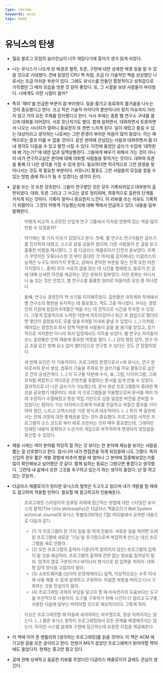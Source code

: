 ```yaml
---
type: review
keywords: unix
tags: book
---
```

# 유닉스의 탄생

- 월요 블로그 모임의 슬라린님이 너무 재밌다기에 흥미가 생겨 읽게 되었다.
- 나는 유닉스가 나오게 된 배경과 철학, 토론, 구현에 대한 상세한 배경 등을 알 수 있을 것으로 기대했다. 전에 읽었던 CPU 책 처럼, 조금 더 기술적인 책을 상상했던 나로서는 조금 아쉬운 부분이 있다. 그래도 유닉스를 만들던 열정적이고 성취감으로 가득했던 그 때의 모습을 엿본 것 같아 좋았다. 또, 그 시절을 보낸 사람들이 부러웠다. 나에게도 이런 시절이 올까?
- 특히 '재미'를 언급한 부분이 참 부러웠다. 일을 즐기고 동료와의 즐거움을 나누는 것이 중요했다고 한다. 크고 작은 기술적 아이디어 뿐만아니라 정치 이슈까지 가리지 않고 거의 모든 주제를 망라했다고 한다. 식사 후에는 종종 벨 연구소 구내를 걸으며 대화를 이어갔다. 서로 장난치기도 했다. 함께 일하면서, 대화하면서 토론하면서 나오는 시너지가 얼마나 중요한지 또 한번 느끼게 된다. 일이 재밌고 즐길 수 있는 대상이라고 생각하는 나로써는 그런 환경이 부러운 마음이 많이 들었다. 이는 재택으로는 결코 이룰 수 없을 것이다. 같은 분야에 관심있는 사람과 대화하면서 좀 더 내 생각도 다듬을 수 있고 발전 시킬 수 있다. 이전에 들었던 글쓰기 수업에 '대학원에 왜 가는가?'에 대한 답과 일맥상통한다. 그들에게 배우기 위해서 가는 것이 아니라 내가 연구하고싶은 분야에 대해 대화할 사람들을 찾아가는 것이다. 대화와 토론을 통해 더 나은 생각을 가질 수 있게 된다. 필요하다면 적극적으로 그런 환경을 찾아나서는 것도 꼭 필요한 부분이다. 커뮤니티 활동도 그런 사람들의 모임을 찾을 수 있는 방법 중에 하나가 될 수 있겠다는 생각이 든다.
- 글을 쓰는 것 또한 강조한다. 그들이 연구했던 것은 모두 기록되어있고 대부분이 출판되었다. 대화, 토론 그리고 그 사고는 글로 정리되며, 최종적으로 출판의 단계를 거치게 되는 것이다. 기록이 얼마나 중요한지 느낀다. 이 리뷰를 쓰는 이유도 기록하기 위함이다. 그것이 어떻게 가능했는지에 대해 책에서 언급하고 있다. 내용을 일부 발췌한다.
  > 어떻게 비교적 소규모인 산업계 연구 그룹에서 이처럼 영향력 있는 책을 많이 만들 수 있었을까?

  > 여기에는 몇 가지 이유가 있었다고 본다. 첫째, 벨 연구소 연구자들은 글쓰기를 진지하게 대했고, 스스로 글을 공들여 썼으며, 다른 사람들이 쓴 글을 읽고 훌륭한 비평을 제시했다. 그 중 더글라스 매클로이가 단연코 돋보였다. 주제가 무엇이든 오류(사소한 것 부터 중대한 것 까지)를 감지해내는 더글러스의 능력은 누구도 따라가지 못했고, 글에서 혼탁한 부분을 찾는 안목 또한 마찬가지였다 (...중략)  모두 서로의 글을 읽는 데 시간을 할애했고, 동료가 쓴 글에 대해 상세한 의견을 제공하는 것은 문화의 일부였다. 이런 문화는 어디서나 늘 있는 것은 안었고, 벨 연구소를 훌륭한 일터로 마들어준 요인 중 하나였다.

  > 둘째, 연구소 경영진이 책 쓰기를 지지해주었다. 출판물은 과학계와 학계에서 벨 연구소의 평판을 유지하는 데 중요했고, 책도 그중 하나였다. 우리는 경영진의 지원에 힘입어 6개월간 책을 쓰는 데 전적으로 시간을 투자할 수 있었다. 그렇게 집중적으로 노력한 덕분에 파트타임이나 퇴근 후 겸업으로 했더라면 몇년이 걸렸을지도 모를 일을 6개월 이내에 끝낼 수 있었다. (...) 이처럼 깨어있는 경영진과 회사 정책 덕분에 사람들이 글을 쓸 용기를 얻었고, 장기적으로 저자뿐만 아니라 회사 입장에서도 이득을 보았다. 벨 연구소 저자들이 쓰느 출판물은 인력 채용에 중요한 역할을 했다. (...) 강의 행정 업무, 연구 자금 조달 같은 방해 요소 없이 풀타임으로 연구할 수 있다는 것도 큰 장점이었다. 

  > 세 번째 요인은 더 기술적이다. 프로그래밍 환경으로서 c와 유닉스, 연구 분야로서의 문서 생성, 컴퓨터 기술을 주제로 한 글쓰기를 주요 활동으로 삼은 것 간의 공생관계다. (...) 이 도구들 덕분에 수식, 표, 그림, 다이어그램, 그래프처럼 복잡하고 까다로운 콘텐츠를 포함하는 문서를 쉽게 만들 수 있었다. 결과적으로 더 나은 글쓰기가 가능했는데, 문서 생성 프로그램들이 중대한 특성을 공유했기 때문이다. 바로 이 프로그램들을 이용함으로써 문서를 여러 차례 수정하기 수월해졌고 항상 작업 기반으로 삼을 말끔한 버전을 준비할 수 있었다는 점이다. 이는 타이피스트에게 자료를 전달하고 며칠간 결과를 기다려야 했던, 느리고 고역스러운 기존 방식과 대조적이다. (...) 특히 책 출판에서는 전체 과정에 대한 통제권을 갖는 것이 중요했다. 프로그래밍 서적은 프로그램이 소스 코드로 부터 바로 조판되는 것이 매우 중요했는데, 그래야만 인쇄된 내용이 정확하고 누군가의 개입으로 부주의하게 변경되지 않았음을 확신할 수 있었다.
  
- 채용 시에는 여러 분야를 적당히 잘 하는 것 보다는 한 분야에 재능을 보이는 사람을 뽑는 걸 선호했다고 한다. 잠시나마 내가 면접관을 하게 되었을때 나도 그랬다. 특히 신입의 경우 짧은 개발 경험에 비추어 봤을 때 얼마나 그 분야에 집중해보았는가를 많이 확인해보고 싶어했던 것 같다. 함께 일하는 동료는 그랬으면 좋겠다고 생각했다. 그런데 내 삶에서 또한 그것을 추구하고 있는가 하는 생각이 들었다. 난 잘 하고 있는 것일까..
- 더글라스 매클로이가 정리한 유닉스의 철학은 두고두고 읽으며 내가 개발을 할 때에도 참고하여 적용할 만하다. 필요할 때 참고하고자 인용해둔다.
  > 프로그래밍 스타일이자 컴퓨팅 과제에 접근하는 방법에 대한 스타일인 유닉스의 철학(The Unix philosophy)은 더글라스 맥클로이가 Bell System echnical Journal의 유닉스 특별호(1978년 7월) 머리말에서 요약한 내용으로 다음과 같다. 
  > * (1) 각 프로그램이 한 가지 일을 잘 하게 만들라. 새로운 일을 하려면 오래된 프로그램에 새로운 '기능'을 추가함으로써 복잡하게 만드는 대신 프로그램을 새로 만들라.
  > * (2) 모든 프로그램의 출력이 다른(아직 알려지지 않은) 프로그램의 입력이 될 것을 예상하라. 프로그램의 출력에 관련 없는 정보를 집어넣지 말라. 엄격히 열로 구분되거나 바이너리 형식으로 된 입력을 피하라. 대화형 입력 방식을 고집하지 말라.
  > * (3) 소프트웨어를 (심지어 운영체제라도) 일찍, 이상적으로는 수주 이내에 사용 해볼 수 있게 설계하고 구축하라. 어설픈 부분을 버리고 다시 구축하는 것을 망설이지 말라.
  > * (4) 프로그래밍 과제의 부담을 덜고자 할 때 비숙련자의 도움보다는 도구를 우선적으로 사용하라. 도구를 구축하기 위해 시간이 더 걸리고 도구를 사용한 다음에 일부는 버려야할 것으로 예상하더라도 그렇게 하라.

  > 이상은 프로그래밍할 때 마음에 새겨야하는 좌우명으로, 항상 지켜지지는 않는다. (...) 물론 유닉스 철학이 프로그래밍에서 모든 문제를 해결해주지는 않는다. 하지만 시스템 설계와 구현에 접근하는데 유용한 지침을 제공해준다.
- 이 책에 이어 존 벤틀리의 [생각하는 프로그래밍]를 읽을 것이다. 이 책은 ACM 에 기고된 글을 모은 글이라고 한다. 언젠가 MS가 꼽았던 프로그래머가 읽어야할 책10 에도 들었다지. 현재는 중고만 팔고 있다. 
- 글에 관해 상세하고 꼼꼼한 리뷰를 주었다던 더글라스 매클로이의 글에도 관심이 생긴다.
  
